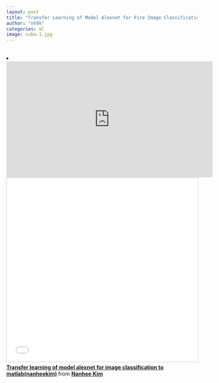 ```yaml
---
layout: post
title: "Transfer Learning of Model Alexnet for Fire Image Classification to Matlab"
author: "nh9k"
categories: ml
image: cuba-1.jpg
---
```

<br>
<li><iframe width="544" height="306" src="https://serviceapi.nmv.naver.com/flash/convertIframeTag.nhn?vid=0A2E3F324A46281943C199D13273824B0A59&outKey=V12483b0f66b453dc0e3f53460f7365a12d0419ae3916d97e8a9a53460f7365a12d04" frameborder="no" scrolling="no" title="NaverVideo" allow="autoplay; gyroscope; accelerometer; encrypted-media" allowfullscreen></iframe> <iframe src="//www.slideshare.net/slideshow/embed_code/key/qABv8wyfGoW0pP" width="595" height="485" frameborder="0" marginwidth="0" marginheight="0" scrolling="no" style="border:1px solid #CCC; border-width:1px; margin-bottom:5px; max-width: 100%;" allowfullscreen> </iframe> <div style="margin-bottom:5px"> <strong> <a href="//www.slideshare.net/ssuserf5270f/transfer-learning-of-model-alexnet-for-image-classification-to-matlab-nanheekim" title="Transfer learning of model alexnet for image classification to matlab(nanheekim)" target="_blank">Transfer learning of model alexnet for image classification to matlab(nanheekim)</a> </strong> from <strong><a href="https://www.slideshare.net/ssuserf5270f" target="_blank">Nanhee Kim</a></strong> </div></li>
<br>
<br>
<br>